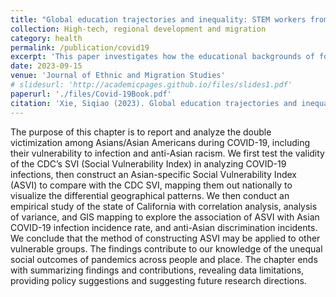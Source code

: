 ```yaml
---
title: "Global education trajectories and inequality: STEM workers from China to the US"
collection: High-tech, regional development and migration
category: health
permalink: /publication/covid19
excerpt: 'This paper investigates how the educational backgrounds of foreign-born STEM workers from China affect their income and career outcomes in the United States. It finds that migrants with non-US education face significant income disadvantages, highlighting the persistent impacts of educational origin on economic assimilation in the U.S.'
date: 2023-09-15
venue: 'Journal of Ethnic and Migration Studies'
# slidesurl: 'http://academicpages.github.io/files/slides1.pdf'
paperurl: './files/Covid-19Book.pdf'
citation: 'Xie, Siqiao (2023). Global education trajectories and inequality: STEM workers from China to the US. Journal of Ethnic and Migration Studies, 49(18), 4699-4721.'
---
```


The purpose of this chapter is to report and analyze the double victimization among Asians/Asian Americans during COVID-19, including their vulnerability to infection and anti-Asian racism. We first test the validity of the CDC’s SVI (Social Vulnerability Index) in analyzing COVID-19 infections, then construct an Asian-specific Social Vulnerability Index (ASVI) to compare with the CDC SVI, mapping them out nationally to visualize the differential geographical patterns. We then conduct an empirical study of the state of California with correlation analysis, analysis of variance, and GIS mapping to explore the association of ASVI with Asian COVID-19 infection incidence rate, and anti-Asian discrimination incidents. We conclude that the method of constructing ASVI may be applied to other vulnerable groups. The findings contribute to our knowledge of the unequal social outcomes of pandemics across people and place. The chapter ends with summarizing findings and contributions, revealing data limitations, providing policy suggestions and suggesting future research directions.
